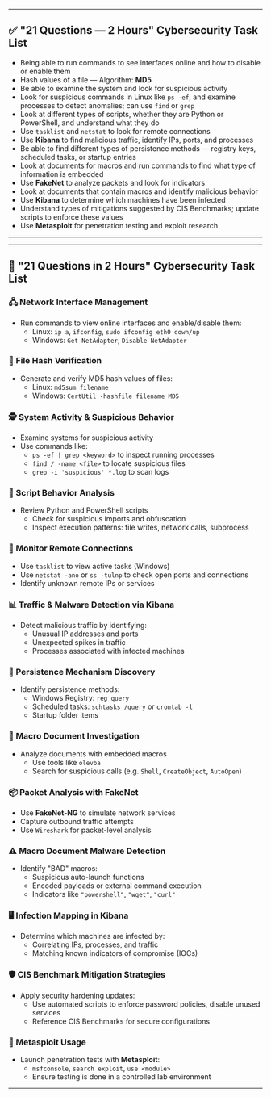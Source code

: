 

---

## ✅ **"21 Questions — 2 Hours" Cybersecurity Task List**

- Being able to run commands to see interfaces online and how to disable or enable them  
- Hash values of a file — Algorithm: **MD5**  
- Be able to examine the system and look for suspicious activity  
- Look for suspicious commands in Linux like `ps -ef`, and examine processes to detect anomalies; can use `find` or `grep`  
- Look at different types of scripts, whether they are Python or PowerShell, and understand what they do  
- Use `tasklist` and `netstat` to look for remote connections  
- Use **Kibana** to find malicious traffic, identify IPs, ports, and processes  
- Be able to find different types of persistence methods — registry keys, scheduled tasks, or startup entries  
- Look at documents for macros and run commands to find what type of information is embedded  
- Use **FakeNet** to analyze packets and look for indicators  
- Look at documents that contain macros and identify malicious behavior  
- Use **Kibana** to determine which machines have been infected  
- Understand types of mitigations suggested by CIS Benchmarks; update scripts to enforce these values  
- Use **Metasploit** for penetration testing and exploit research

---


---

## 🧠 "21 Questions in 2 Hours" Cybersecurity Task List

### 🖧 Network Interface Management
- Run commands to view online interfaces and enable/disable them:  
  - Linux: `ip a`, `ifconfig`, `sudo ifconfig eth0 down/up`  
  - Windows: `Get-NetAdapter`, `Disable-NetAdapter`

### 🔐 File Hash Verification
- Generate and verify MD5 hash values of files:  
  - Linux: `md5sum filename`  
  - Windows: `CertUtil -hashfile filename MD5`

### 🕵️ System Activity & Suspicious Behavior
- Examine systems for suspicious activity  
- Use commands like:
  - `ps -ef | grep <keyword>` to inspect running processes  
  - `find / -name <file>` to locate suspicious files  
  - `grep -i 'suspicious' *.log` to scan logs

### 🧾 Script Behavior Analysis
- Review Python and PowerShell scripts  
  - Check for suspicious imports and obfuscation  
  - Inspect execution patterns: file writes, network calls, subprocess

### 📡 Monitor Remote Connections
- Use `tasklist` to view active tasks (Windows)  
- Use `netstat -ano` or `ss -tulnp` to check open ports and connections  
- Identify unknown remote IPs or services

### 📊 Traffic & Malware Detection via Kibana
- Detect malicious traffic by identifying:  
  - Unusual IP addresses and ports  
  - Unexpected spikes in traffic  
  - Processes associated with infected machines

### 🧬 Persistence Mechanism Discovery
- Identify persistence methods:  
  - Windows Registry: `reg query`  
  - Scheduled tasks: `schtasks /query` or `crontab -l`  
  - Startup folder items

### 📄 Macro Document Investigation
- Analyze documents with embedded macros  
  - Use tools like `olevba`  
  - Search for suspicious calls (e.g. `Shell`, `CreateObject`, `AutoOpen`)

### 📦 Packet Analysis with FakeNet
- Use **FakeNet-NG** to simulate network services  
- Capture outbound traffic attempts  
- Use `Wireshark` for packet-level analysis

### ⚠️ Macro Document Malware Detection
- Identify "BAD" macros:  
  - Suspicious auto-launch functions  
  - Encoded payloads or external command execution  
  - Indicators like `"powershell"`, `"wget"`, `"curl"`

### 🖥️ Infection Mapping in Kibana
- Determine which machines are infected by:  
  - Correlating IPs, processes, and traffic  
  - Matching known indicators of compromise (IOCs)

### 🛡️ CIS Benchmark Mitigation Strategies
- Apply security hardening updates:  
  - Use automated scripts to enforce password policies, disable unused services  
  - Reference CIS Benchmarks for secure configurations

### 🔧 Metasploit Usage
- Launch penetration tests with **Metasploit**:  
  - `msfconsole`, `search exploit`, `use <module>`  
  - Ensure testing is done in a controlled lab environment

---



